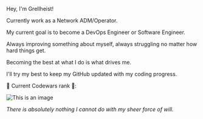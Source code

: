 Hey, I'm Grellheist!

Currently work as a Network ADM/Operator.

My current goal is to become a DevOps Engineer or Software Engineer.

Always improving something about myself, always struggling no matter how hard things get.

Becoming the best at what I do is what drives me.

I'll try my best to keep my GitHub updated with my coding progress.

🥋 Current Codewars rank 🥋:

![This is an image](https://www.codewars.com/users/Grellheist/badges/large)

*There is absolutely nothing I cannot do with my sheer force of will.*
